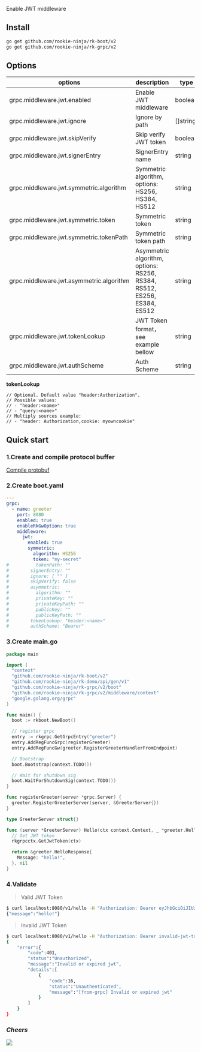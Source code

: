 Enable JWT middleware

## Install
```bash
go get github.com/rookie-ninja/rk-boot/v2
go get github.com/rookie-ninja/rk-grpc/v2
```

## Options
| options                     | description                        | type     | default                |
|----------------------------------------|--------------------------------| ------ |------------------------|
| grpc.middleware.jwt.enabled             | Enable JWT middleware                     | boolean | false                  |
| grpc.middleware.jwt.ignore  | Ignore by path                                                                       | []string | []                     |
| grpc.middleware.jwt.skipVerify           | Skip verify JWT token                                                   | boolean  | false                  |
| grpc.middleware.jwt.signerEntry         | SignerEntry name                 | string | ""                     |
| grpc.middleware.jwt.symmetric.algorithm | Symmetric algorithm, options: HS256, HS384, HS512                         | string | ""                     |
| grpc.middleware.jwt.symmetric.token     | Symmetric token                         | string | ""                     |
| grpc.middleware.jwt.symmetric.tokenPath | Symmetric token path                     | string | ""                     |
| grpc.middleware.jwt.asymmetric.algorithm| Asymmetric algorithm, options: RS256, RS384, RS512, ES256, ES384, ES512                        | string | ""                     |
| grpc.middleware.jwt.tokenLookup         | JWT Token format，see example bellow | string | "header:Authorization" |
| grpc.middleware.jwt.authScheme          | Auth Scheme                 | string | Bearer                 |

**tokenLookup**

```
// Optional. Default value "header:Authorization".
// Possible values:
// - "header:<name>"
// - "query:<name>"
// Multiply sources example:
// - "header: Authorization,cookie: myowncookie"
```

## Quick start
### 1.Create and compile protocol buffer
[Compile protobuf](../buf)

### 2.Create boot.yaml
```yaml
---
grpc:
  - name: greeter
    port: 8080
    enabled: true
    enableRkGwOption: true
    middleware:
      jwt:
        enabled: true
        symmetric:
          algorithm: HS256
          token: "my-secret"
#          tokenPath: ""
#        signerEntry: ""
#        ignore: [ "" ]
#        skipVerify: false
#        asymmetric:
#          algorithm: ""
#          privateKey: ""
#          privateKeyPath: ""
#          publicKey: ""
#          publicKeyPath: ""
#        tokenLookup: "header:<name>"
#        authScheme: "Bearer"
```

### 3.Create main.go
```go
package main

import (
  "context"
  "github.com/rookie-ninja/rk-boot/v2"
  "github.com/rookie-ninja/rk-demo/api/gen/v1"
  "github.com/rookie-ninja/rk-grpc/v2/boot"
  "github.com/rookie-ninja/rk-grpc/v2/middleware/context"
  "google.golang.org/grpc"
)

func main() {
  boot := rkboot.NewBoot()

  // register grpc
  entry := rkgrpc.GetGrpcEntry("greeter")
  entry.AddRegFuncGrpc(registerGreeter)
  entry.AddRegFuncGw(greeter.RegisterGreeterHandlerFromEndpoint)

  // Bootstrap
  boot.Bootstrap(context.TODO())

  // Wait for shutdown sig
  boot.WaitForShutdownSig(context.TODO())
}

func registerGreeter(server *grpc.Server) {
  greeter.RegisterGreeterServer(server, &GreeterServer{})
}

type GreeterServer struct{}

func (server *GreeterServer) Hello(ctx context.Context, _ *greeter.HelloRequest) (*greeter.HelloResponse, error) {
  // Get JWT token
  rkgrpcctx.GetJwtToken(ctx)

  return &greeter.HelloResponse{
    Message: "hello!",
  }, nil
}
```

### 4.Validate
> Valid JWT Token

```bash
$ curl localhost:8080/v1/hello -H "Authorization: Bearer eyJhbGciOiJIUzI1NiIsInR5cCI6IkpXVCJ9.eyJzdWIiOiIxMjM0NTY3ODkwIiwibmFtZSI6IkpvaG4gRG9lIiwiaWF0IjoxNTE2MjM5MDIyfQ.EpM5XBzTJZ4J8AfoJEcJrjth8pfH28LWdjLo90sYb9g"
{"message":"hello!"}
```

> Invalid JWT Token

```bash
$ curl localhost:8080/v1/hello -H "Authorization: Bearer invalid-jwt-token"
{
    "error":{
        "code":401,
        "status":"Unauthorized",
        "message":"Invalid or expired jwt",
        "details":[
            {
                "code":16,
                "status":"Unauthenticated",
                "message":"[from-grpc] Invalid or expired jwt"
            }
        ]
    }
}
```

### _**Cheers**_
![](/rk-boot/user-guide/cheers.png)